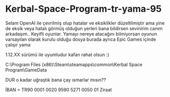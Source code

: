 # Kerbal-Space-Program-tr-yama-95
Selam OpenAI ile çevrilmiş olup hatalar ve eksiklikler düzeltilmiştir ama yine de eksik veya hatalı görmüş olduğun yerleri bana bildirsen sevinirim canım arkadaşım..
Keyifli oyunlar.
Yamayı nereye atacağını bilmiyorsan oyunun varsayılan olarak kurulu olduğu dosya burada ayrıca Epic Games içinde çalışır yama

1.12.XX sürümü ile uyumludur kafan rahat olsun :)

C:\Program Files (x86)\Steam\steamapps\common\Kerbal Space Program\GameData 

DUR o kadar uğraştık bana çay ısmarlar mısın??


İBAN = TR90 0001 0020 9590 5271 0050 01 
Ziraat
